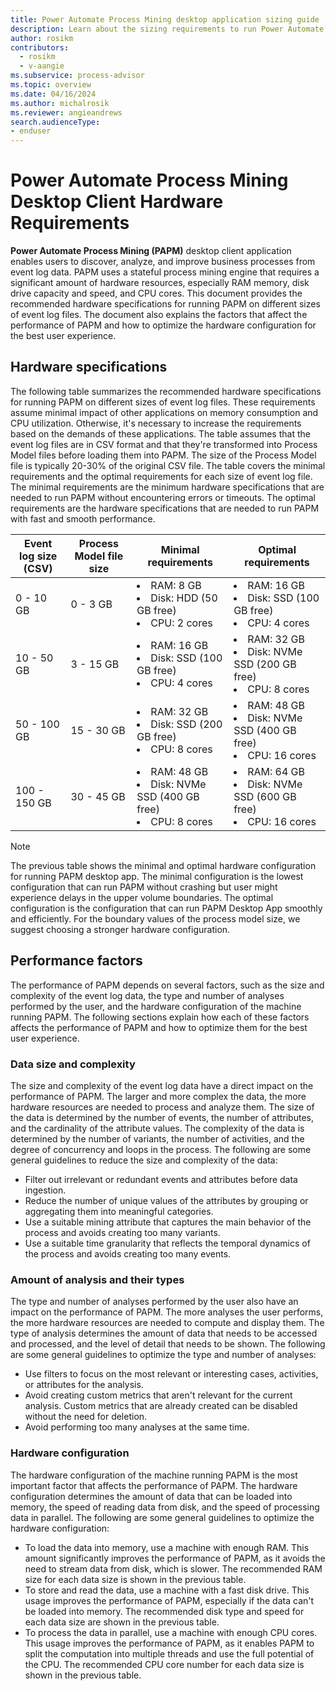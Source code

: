 ```yaml
---
title: Power Automate Process Mining desktop application sizing guide
description: Learn about the sizing requirements to run Power Automate Process Mining desktop app.
author: rosikm
contributors:
  - rosikm
  - v-aangie
ms.subservice: process-advisor
ms.topic: overview
ms.date: 04/16/2024
ms.author: michalrosik
ms.reviewer: angieandrews
search.audienceType:
- enduser
---
```


# Power Automate Process Mining Desktop Client Hardware Requirements

**Power Automate Process Mining (PAPM)** desktop client application enables users to discover, analyze, and improve business processes from event log data. PAPM uses a stateful process mining engine that requires a significant amount of hardware resources, especially RAM memory, disk drive capacity and speed, and CPU cores. This document provides the recommended hardware specifications for running PAPM on different sizes of event log files. The document also explains the factors that affect the performance of PAPM and how to optimize the hardware configuration for the best user experience.

## Hardware specifications

The following table summarizes the recommended hardware specifications for running PAPM on different sizes of event log files. These requirements assume minimal impact of other applications on memory consumption and CPU utilization. Otherwise, it's necessary to increase the requirements based on the demands of these applications. The table assumes that the event log files are in CSV format and that they're transformed into Process Model files before loading them into PAPM. The size of the Process Model file is typically 20-30% of the original CSV file. The table covers the minimal requirements and the optimal requirements for each size of event log file. The minimal requirements are the minimum hardware specifications that are needed to run PAPM without encountering errors or timeouts. The optimal requirements are the hardware specifications that are needed to run PAPM with fast and smooth performance. 

|Event log size (CSV) |Process Model file size |Minimal requirements |Optimal requirements | 
|---------|---------|---------|---------|
|0 - 10 GB |0 - 3 GB |<li>RAM: 8 GB</li><li>Disk: HDD (50 GB free)</li><li>CPU: 2 cores</li>|<li>RAM: 16 GB</li><li>Disk: SSD (100 GB free)</li><li>CPU: 4 cores</li>|
|10 - 50 GB |3 - 15 GB |<li>RAM: 16 GB</li><li>Disk: SSD (100 GB free)</li><li>CPU: 4 cores</li>|<li>RAM: 32 GB</li><li>Disk: NVMe SSD (200 GB free)</li><li>CPU: 8 cores</li>|
|50 - 100 GB |15 - 30 GB |<li>RAM: 32 GB</li><li>Disk: SSD (200 GB free)</li><li>CPU: 8 cores</li>|<li>RAM: 48 GB</li><li>Disk: NVMe SSD (400 GB free)</li><li>CPU: 16 cores</li>|
|100 - 150 GB |30 - 45 GB |<li>RAM: 48 GB</li><li>Disk: NVMe SSD (400 GB free)</li><li>CPU: 8 cores</li>|<li>RAM: 64 GB</li><li>Disk: NVMe SSD (600 GB free)</li><li>CPU: 16 cores</li>|

> [!NOTE]
>
> The previous table shows the minimal and optimal hardware configuration for running PAPM desktop app. The minimal configuration is the lowest configuration that can run PAPM without crashing but user might experience delays in the upper volume boundaries. The optimal configuration is the configuration that can run PAPM Desktop App smoothly and efficiently. For the boundary values of the process model size, we suggest choosing a stronger hardware configuration.  

## Performance factors

The performance of PAPM depends on several factors, such as the size and complexity of the event log data, the type and number of analyses performed by the user, and the hardware configuration of the machine running PAPM. The following sections explain how each of these factors affects the performance of PAPM and how to optimize them for the best user experience.

### Data size and complexity

The size and complexity of the event log data have a direct impact on the performance of PAPM. The larger and more complex the data, the more hardware resources are needed to process and analyze them. The size of the data is determined by the number of events, the number of attributes, and the cardinality of the attribute values. The complexity of the data is determined by the number of variants, the number of activities, and the degree of concurrency and loops in the process. The following are some general guidelines to reduce the size and complexity of the data:

- Filter out irrelevant or redundant events and attributes before data ingestion. 
- Reduce the number of unique values of the attributes by grouping or aggregating them into meaningful categories.
- Use a suitable mining attribute that captures the main behavior of the process and avoids creating too many variants.
- Use a suitable time granularity that reflects the temporal dynamics of the process and avoids creating too many events.

### Amount of analysis and their types

The type and number of analyses performed by the user also have an impact on the performance of PAPM. The more analyses the user performs, the more hardware resources are needed to compute and display them. The type of analysis determines the amount of data that needs to be accessed and processed, and the level of detail that needs to be shown. The following are some general guidelines to optimize the type and number of analyses:

- Use filters to focus on the most relevant or interesting cases, activities, or attributes for the analysis.
- Avoid creating custom metrics that aren't relevant for the current analysis. Custom metrics that are already created can be disabled without the need for deletion.
- Avoid performing too many analyses at the same time.

### Hardware configuration

The hardware configuration of the machine running PAPM is the most important factor that affects the performance of PAPM. The hardware configuration determines the amount of data that can be loaded into memory, the speed of reading data from disk, and the speed of processing data in parallel. The following are some general guidelines to optimize the hardware configuration:

- To load the data into memory, use a machine with enough RAM. This amount significantly improves the performance of PAPM, as it avoids the need to stream data from disk, which is slower. The recommended RAM size for each data size is shown in the previous table.
- To store and read the data, use a machine with a fast disk drive. This usage improves the performance of PAPM, especially if the data can't be loaded into memory. The recommended disk type and speed for each data size are shown in the previous table.
- To process the data in parallel, use a machine with enough CPU cores. This usage improves the performance of PAPM, as it enables PAPM to split the computation into multiple threads and use the full potential of the CPU. The recommended CPU core number for each data size is shown in the previous table.